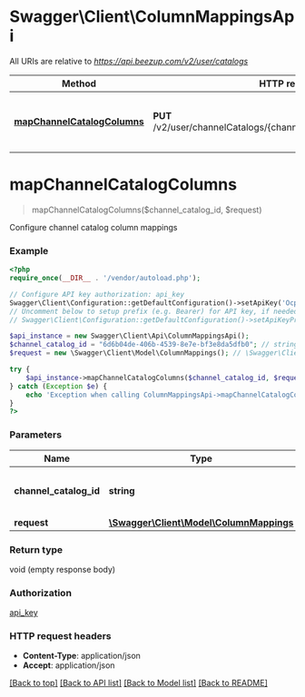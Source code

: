 # Swagger\Client\ColumnMappingsApi

All URIs are relative to *https://api.beezup.com/v2/user/catalogs*

Method | HTTP request | Description
------------- | ------------- | -------------
[**mapChannelCatalogColumns**](ColumnMappingsApi.md#mapChannelCatalogColumns) | **PUT** /v2/user/channelCatalogs/{channelCatalogId}/columnMappings | Configure channel catalog column mappings


# **mapChannelCatalogColumns**
> mapChannelCatalogColumns($channel_catalog_id, $request)

Configure channel catalog column mappings

### Example
```php
<?php
require_once(__DIR__ . '/vendor/autoload.php');

// Configure API key authorization: api_key
Swagger\Client\Configuration::getDefaultConfiguration()->setApiKey('Ocp-Apim-Subscription-Key', 'YOUR_API_KEY');
// Uncomment below to setup prefix (e.g. Bearer) for API key, if needed
// Swagger\Client\Configuration::getDefaultConfiguration()->setApiKeyPrefix('Ocp-Apim-Subscription-Key', 'Bearer');

$api_instance = new Swagger\Client\Api\ColumnMappingsApi();
$channel_catalog_id = "6d6b04de-406b-4539-8e7e-bf3e8da5dfb0"; // string | The channel catalog identifier
$request = new \Swagger\Client\Model\ColumnMappings(); // \Swagger\Client\Model\ColumnMappings | 

try {
    $api_instance->mapChannelCatalogColumns($channel_catalog_id, $request);
} catch (Exception $e) {
    echo 'Exception when calling ColumnMappingsApi->mapChannelCatalogColumns: ', $e->getMessage(), PHP_EOL;
}
?>
```

### Parameters

Name | Type | Description  | Notes
------------- | ------------- | ------------- | -------------
 **channel_catalog_id** | **string**| The channel catalog identifier |
 **request** | [**\Swagger\Client\Model\ColumnMappings**](../Model/\Swagger\Client\Model\ColumnMappings.md)|  |

### Return type

void (empty response body)

### Authorization

[api_key](../../README.md#api_key)

### HTTP request headers

 - **Content-Type**: application/json
 - **Accept**: application/json

[[Back to top]](#) [[Back to API list]](../../README.md#documentation-for-api-endpoints) [[Back to Model list]](../../README.md#documentation-for-models) [[Back to README]](../../README.md)

